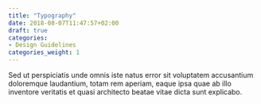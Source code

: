 ```yaml
---
title: "Typography"
date: 2018-08-07T11:47:57+02:00
draft: true
categories:
- Design Guidelines
categories_weight: 1
---
```


Sed ut perspiciatis unde omnis iste natus error sit voluptatem accusantium doloremque laudantium, totam rem aperiam, eaque ipsa quae ab illo inventore veritatis et quasi architecto beatae vitae dicta sunt explicabo.